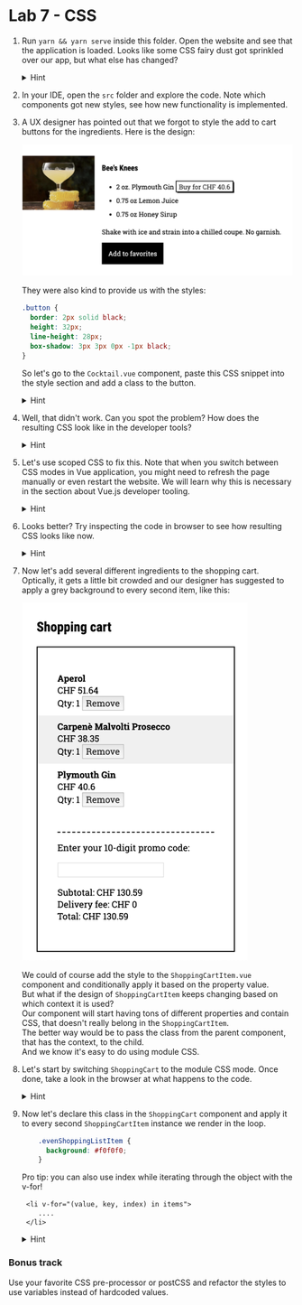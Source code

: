 # Lab 7 - CSS

1. Run `yarn && yarn serve` inside this folder.
Open the website and see that the application is loaded.
Looks like some CSS fairy dust got sprinkled over our app, but what else has changed?

    <details>
    <summary>Hint</summary>
    
    What was added:
    - styling
    - navigation switching between "All recipes" and "Favorite recipes" section
    - buttons to remove products from the cart
    - buttons to remove recipes from favorites
    </details>

1. In your IDE, open the `src` folder and explore the code. Note which components got new styles, see how new functionality is implemented.
1. A UX designer has pointed out that we forgot to style the add to cart buttons for the ingredients.
Here is the design:

    ![Button design](../assets/button-design.png)

    They were also kind to provide us with the styles:
    
    ```css
    .button {
      border: 2px solid black;
      height: 32px;
      line-height: 28px;
      box-shadow: 3px 3px 0px -1px black;
    }
    ```
    
    So let's go to the `Cocktail.vue` component, paste this CSS snippet into the style section and add a class to the button.
    
    <details>
    <summary>Hint</summary>
    
    ```vue
    <template>
      ....
      <button
        v-if="ingredient.price"
        @click="$emit('ingredientClick', ingredient)"
        class="button">
        Buy for CHF {{ ingredient.price }}
        </button>
     ....
    </template>
    
    ....
 
    <style>
      ....
    
      .button {
        border: 2px solid black;
        height: 32px;
        line-height: 28px;
        box-shadow: 3px 3px 0px -1px black;
      }
    </style>
    ```
    </details>

1. Well, that didn't work. Can you spot the problem? How does the resulting CSS look like in the developer tools?

    <details>
    <summary>Hint</summary>
    
    It appears that there is a CSS class with the same name already in another component.
    
    `CocktailList.vue`
    
    ```vue
    <button
      v-if="displayAddToFavoritesButton"
      @click="$emit('cocktailClick', cocktail)"
      class="button">
      Add to favorites
    </button>
    ```    
    
    And here's how resulting CSS looks like:
    ![Resulting CSS](../assets/resulting-css.png)
    
    See that both instances of the `.button` style declarations are there. So they both apply!
    </details>    
    
1. Let's use scoped CSS to fix this.
Note that when you switch between CSS modes in Vue application, you might need to refresh the page manually or even restart the website.
We will learn why this is necessary in the section about Vue.js developer tooling.

    <details>
    <summary>Hint</summary>
    
    We need to add `scoped` attribute to the style sections in all components, that have a clashing class.
    (`CocktailList.vue` and `Cocktail.vue`)
    
    ```vue
    <style scoped>
    ....
    </style>
    ```    
    </details>
    
1. Looks better? Try inspecting the code in browser to see how resulting CSS looks like now.

    <details>
    <summary>Hint</summary>
    
    In a scoped mode Vue automatically adjusts our selectors to include unique autogenerated data attributes.
    Scoped styles won't leak!
    ![Scoped CSS](../assets/scoped-css.png) 
    </details>
    
1. Now let's add several different ingredients to the shopping cart.
Optically, it gets a little bit crowded and our designer has suggested to apply a grey background to every second item, like this:

    ![Shopping cart styles](../assets/shopping-cart-styles.png)

    We could of course add the style to the `ShoppingCartItem.vue` component and conditionally apply it based on the property value.  
    But what if the design of `ShoppingCartItem` keeps changing based on which context it is used?  
    Our component will start having tons of different properties and contain CSS, that doesn't really belong in the `ShoppingCartItem`.  
    The better way would be to pass the class from the parent component, that has the context, to the child.  
    And we know it's easy to do using module CSS.

1. Let's start by switching `ShoppingCart` to the module CSS mode. Once done, take a look in the browser at what happens to the code.

    <details>
    <summary>Hint</summary>
    
    ```vue
    <template>
      <section>
        <h1>Shopping cart</h1>
        <div :class="$style.items">
          <div v-if="hasItems">
            ....
          </div>
          <div v-if="hasItems" :class="$style.totals">
            ....
          </div>
          ....
        </div>
      </section>
    </template>
    
    <style module>
    .items {
      padding: 40px;
      border: 2px solid black;
    }
    
    .items ul {
      list-style-type: none;
      padding: 0;
      margin: 0 -40px;
    }
    
    .totals {
      margin-top: 40px;
      border-top: 2px dashed black;
    }
    </style>
    ```
    
    In a browser we will see, that our classes got prefixed with the component name and suffixed with unique hash.  
    No leaking can happen AND we know which component the class belongs too.
    
    ![Module CSS](../assets/module-css.png)
    
    </details>
    
1. Now let's declare this class in the `ShoppingCart` component and apply it to every second `ShoppingCartItem` instance we render in the loop.  
    
    ```css
        .evenShoppingListItem {
          background: #f0f0f0;
        }
    ```   
    
    Pro tip: you can also use index while iterating through the object with the v-for!
    
    ```vue
     <li v-for="(value, key, index) in items">
        ....
     </li>
    ```
    
    <details>
    <summary>Hint</summary>
    
    `ShoppingCart.vue`
    
    ```vue
    <template>
     ....
      <li v-for="(data, title, index) in items">
          <ShoppingCartItem
            :title="title"
            :price="data.price"
            :quantity="data.quantity"
            :skin="(index % 2 === 1) ? $style.evenShoppingListItem : ''">
          </ShoppingCartItem>
      </li>
      ....
    </template>
    
    <style module>
    ....
    
    .evenShoppingListItem {
      background: #f0f0f0;
    }
    </style>
    ```
    
    `ShoppingCartItem.vue`
        
    ```vue
    <template>
      <div :class="[$style.item, skin]">
        <strong>{{ title }}</strong> <br />
        CHF {{ price }} <br />
        Qty: {{ quantity }}
        <button @click="$emit('removeItem', title)">Remove</button>
      </div>
    </template>
    
    <script>
      export default {
        props: {
          ....
          skin: String
        }
      }
    </script>
    
    <style module>
      .item {
        padding: 10px 40px;
      }
    </style>
    ```
    </details>
    
### Bonus track

Use your favorite CSS pre-processor or postCSS and refactor the styles to use variables instead of hardcoded values.
